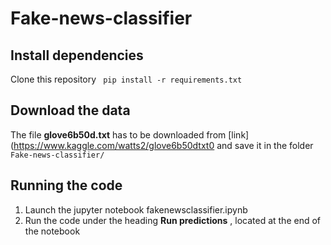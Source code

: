 # Fake-news-classifier
## Install dependencies
Clone this repository
`  pip install -r requirements.txt `

## Download the data
The file **glove6b50d.txt** has to be downloaded from [link](https://www.kaggle.com/watts2/glove6b50dtxt0 and save it in the folder `Fake-news-classifier/`

## Running the code
1. Launch the jupyter notebook fakenewsclassifier.ipynb
2. Run the code under the heading **Run predictions** , located at the end of the notebook
